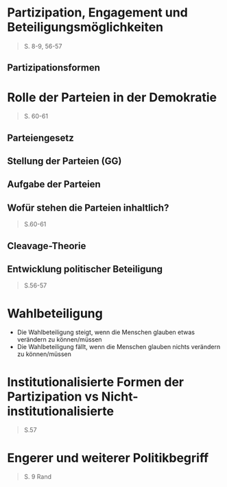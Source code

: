 # Partizipation, Engagement und Beteiligungsmöglichkeiten
> S. 8-9, 56-57
## Partizipationsformen
# Rolle der Parteien in der Demokratie
> S. 60-61
## Parteiengesetz
## Stellung der Parteien (GG)
## Aufgabe der Parteien
## Wofür stehen die Parteien inhaltlich?
> S.60-61
## Cleavage-Theorie
## Entwicklung politischer Beteiligung
> S.56-57
# Wahlbeteiligung
+ Die Wahlbeteiligung steigt, wenn die Menschen glauben etwas verändern zu können/müssen
+ Die Wahlbeteiligung fällt, wenn die Menschen glauben nichts verändern zu können/müssen
# Institutionalisierte Formen der Partizipation vs Nicht-institutionalisierte
> S.57
# Engerer  und weiterer Politikbegriff
> S. 9 Rand
